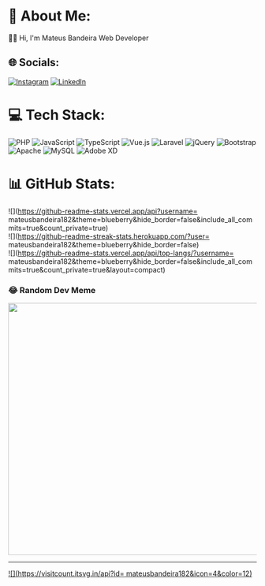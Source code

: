 # 💫 About Me:
🧑‍💻 Hi, I'm Mateus Bandeira Web Developer


## 🌐 Socials:
[![Instagram](https://img.shields.io/badge/Instagram-%23E4405F.svg?logo=Instagram&logoColor=white)](https://instagram.com/mts.bandeira) [![LinkedIn](https://img.shields.io/badge/LinkedIn-%230077B5.svg?logo=linkedin&logoColor=white)](https://linkedin.com/in/mateus-de-oliveira-bandeira) 

# 💻 Tech Stack:
![PHP](https://img.shields.io/badge/php-%23777BB4.svg?style=flat&logo=php&logoColor=white) ![JavaScript](https://img.shields.io/badge/javascript-%23323330.svg?style=flat&logo=javascript&logoColor=%23F7DF1E) ![TypeScript](https://img.shields.io/badge/typescript-%23007ACC.svg?style=flat&logo=typescript&logoColor=white) ![Vue.js](https://img.shields.io/badge/vuejs-%2335495e.svg?style=flat&logo=vuedotjs&logoColor=%234FC08D) ![Laravel](https://img.shields.io/badge/laravel-%23FF2D20.svg?style=flat&logo=laravel&logoColor=white) ![jQuery](https://img.shields.io/badge/jquery-%230769AD.svg?style=flat&logo=jquery&logoColor=white) ![Bootstrap](https://img.shields.io/badge/bootstrap-%23563D7C.svg?style=flat&logo=bootstrap&logoColor=white) ![Apache](https://img.shields.io/badge/apache-%23D42029.svg?style=flat&logo=apache&logoColor=white) ![MySQL](https://img.shields.io/badge/mysql-%2300f.svg?style=flat&logo=mysql&logoColor=white) ![Adobe XD](https://img.shields.io/badge/Adobe%20XD-470137?style=flat&logo=Adobe%20XD&logoColor=#FF61F6)
# 📊 GitHub Stats:
![](https://github-readme-stats.vercel.app/api?username= mateusbandeira182&theme=blueberry&hide_border=false&include_all_commits=true&count_private=true)<br/>
![](https://github-readme-streak-stats.herokuapp.com/?user= mateusbandeira182&theme=blueberry&hide_border=false)<br/>
![](https://github-readme-stats.vercel.app/api/top-langs/?username= mateusbandeira182&theme=blueberry&hide_border=false&include_all_commits=true&count_private=true&layout=compact)

### 😂 Random Dev Meme
<img src="https://random-memer.herokuapp.com/" width="512px"/>

---
[![](https://visitcount.itsvg.in/api?id= mateusbandeira182&icon=4&color=12)](https://visitcount.itsvg.in)

<!-- Proudly created with GPRM ( https://gprm.itsvg.in ) -->